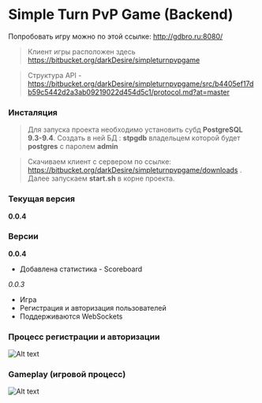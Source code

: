 # Simple Turn PvP Game (Backend)

Попробовать игру можно по этой ссылке: http://gdbro.ru:8080/

> Клиент игры расположен здесь https://bitbucket.org/darkDesire/simpleturnpvpgame

> Структура API - https://bitbucket.org/darkDesire/simpleturnpvpgame/src/b4405ef17db59c5442d2a3ab09219022d454d5c1/protocol.md?at=master

### Инсталяция

> Для запуска проекта необходимо установить субд **PostgreSQL 9.3-9.4**. Создать в ней БД : **stpgdb** владельцем которой будет **postgres** с паролем **admin**

> Скачиваем клиент с сервером по ссылке: https://bitbucket.org/darkDesire/simpleturnpvpgame/downloads . Далее запускаем **start.sh** в корне проекта.

### Текущая версия
**0.0.4**

### Версии

**0.0.4**

* Добавлена статистика - Scoreboard


*0.0.3*

* Игра
* Регистрация и авторизация пользователей
* Поддерживаются WebSockets

### Процесс регистрации и авторизации
 
 ![Alt text](http://storage2.static.itmages.ru/i/16/0126/h_1453827789_1612118_196fe29212.gif)

### Gameplay (игровой процесс)

 ![Alt text](http://storage2.static.itmages.ru/i/16/0126/h_1453827789_1002403_d91092cf29.gif)